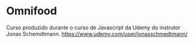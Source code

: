 # Omnifood

Curso produzido durante o curso de Javascript da Udemy do instrutor Jonas Schemdtmann. https://www.udemy.com/user/jonasschmedtmann/
